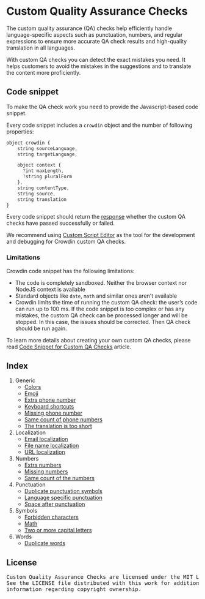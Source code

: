 # Custom Quality Assurance Checks

The custom quality assurance (QA) checks help efficiently handle language-specific aspects such as punctuation, numbers, and regular expressions to ensure more accurate QA check results and high-quality translation in all languages.

With custom QA checks you can detect the exact mistakes you need. It helps customers to avoid the mistakes in the suggestions and to translate the content more proficiently.

## Code snippet

To make the QA check work you need to provide the Javascript-based code snippet.

Every code snippet includes a `crowdin` object and the number of following properties:

```js
object crowdin {
    string sourceLanguage,
    string targetLanguage,

    object context {
      ?int maxLength,
      ?string pluralForm
    },
    string contentType,
    string source,
    string translation
}
```

Every code snippet should return the [response](https://support.crowdin.com/enterprise/code-snippet-qa-checks/#code-snippet-response) whether the custom QA checks have passed successfully or failed.

We recommend using [Custom Script Editor](https://github.com/crowdin/crowdin-script-editor) as the tool for the development and debugging for Crowdin custom QA checks.

### Limitations
Crowdin code snippet has the following limitations:

- The code is completely sandboxed. Neither the browser context nor NodeJS context is available
- Standard objects like `date`, `math` and similar ones aren't available
- Crowdin limits the time of running the custom QA check: the user’s code can run up to 100 ms. If the code snippet is too complex or has any mistakes, the custom QA check can be processed longer and will be stopped. In this case, the issues should be corrected. Then QA check should be run again.

To learn more details about creating your own custom QA checks, please read [Code Snippet for Custom QA Checks](https://support.crowdin.com/enterprise/code-snippet-qa-checks/) article.

## Index

1. Generic
    + [Colors](/Checks/Generic/Colors)
    + [Emoji](/Checks/Generic/Emoji)
    + [Extra phone number](/Checks/Generic/Extra%20phone%20number)
    + [Keyboard shortcuts](/Checks/Generic/Keyboard%20shortcuts)
    + [Missing phone number](/Checks/Generic/Missing%20phone%20number)
    + [Same count of phone numbers](/Checks/Generic/Same%20count%20of%20phone%20numbers)
    + [The translation is too short](/Checks/Generic/Translation%20too%20short)
2. Localization
    + [Email localization](/Checks/Localization/Email%20localization)
    + [File name localization](/Checks/Localization/File%20name%20localization)
    + [URL localization](/Checks/Localization/URL%20localization)
3. Numbers
    + [Extra numbers](/Checks/Numbers/Extra%20numbers)
    + [Missing numbers](/Checks/Numbers/Missing%20numbers)
    + [Same count of the numbers](/Checks/Numbers/Same%20count%20of%20numbers)
4. Punctuation
    + [Duplicate punctuation symbols](/Checks/Punctuation/Duplicate%20punctuation%20symbols)
    + [Language specific punctuation](/Checks/Punctuation/Language%20specific%20punctuation)
    + [Space after punctuation](/Checks/Punctuation/Space%20after%20punctuation)
5. Symbols
    + [Forbidden characters](/Checks/Symbols/Forbidden%20characters)
    + [Math](/Checks/Symbols/Math)
    + [Two or more capital letters](/Checks/Symbols/Two%20or%20more%20capitals)
6. Words
    + [Duplicate words](/Checks/Words/Duplicate%20words)

## License

<pre>
Custom Quality Assurance Checks are licensed under the MIT License.
See the LICENSE file distributed with this work for additional 
information regarding copyright ownership.
</pre>
